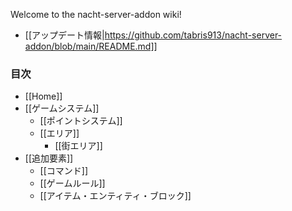Welcome to the nacht-server-addon wiki!

* [[アップデート情報|https://github.com/tabris913/nacht-server-addon/blob/main/README.md]]

### 目次

- [[Home]]
- [[ゲームシステム]]
  - [[ポイントシステム]]
  - [[エリア]]
    - [[街エリア]]
- [[追加要素]]
  - [[コマンド]]
  - [[ゲームルール]]
  - [[アイテム・エンティティ・ブロック]]
